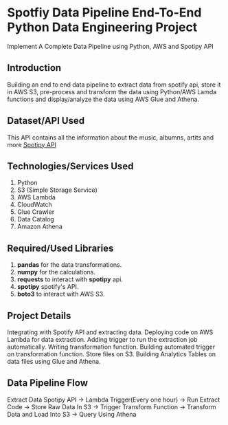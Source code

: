 # Spotfiy Data Pipeline End-To-End Python Data Engineering Project
Implement A Complete Data Pipeline using Python, AWS and Spotipy API

## Introduction
Building an end to end data pipeline to extract data from spotify api, store it in AWS S3, pre-process and transform the data using Python/AWS Lamda functions and display/analyze the data using AWS Glue and Athena.

## Dataset/API Used
This API contains all the information about the music, albumns, artits and more [Spotipy API](https://developer.spotify.com/)

## Technologies/Services Used
1. Python
2. S3 (Simple Storage Service)
3. AWS Lambda
4. CloudWatch
5. Glue Crawler
6. Data Catalog
8. Amazon Athena

## Required/Used Libraries
1. **pandas** for the data transformations.
2. **numpy** for the calculations.
3. **requests** to interact with **spotipy** api. 
4. **spotipy** spotify's API.
5. **boto3** to interact with AWS S3.

## Project Details
Integrating with Spotify API and extracting data.
Deploying code on AWS Lambda for data extraction.
Adding trigger to run the extraction job automatically.
Writing transformation function.
Building automated trigger on transformation function.
Store files on S3.
Building Analytics Tables on data files using Glue and Athena.

## Data Pipeline Flow
Extract Data Spotipy API -> Lambda Trigger(Every one hour) -> Run Extract Code -> Store Raw Data In S3 -> Trigger Transform Function -> Transform Data and Load Into S3 -> Query Using Athena 
